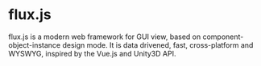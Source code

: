 # flux.js
flux.js is a modern web framework for GUI view, based on component-object-instance design mode. It is data drivened, fast, cross-platform and WYSWYG, inspired by the Vue.js and Unity3D API.

